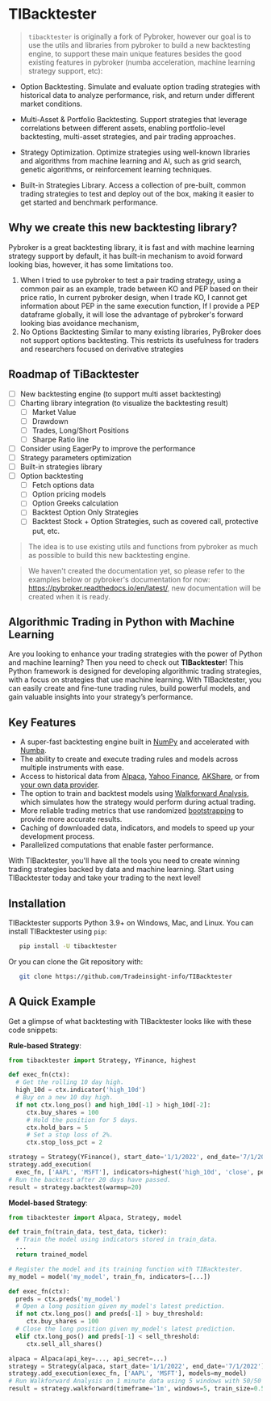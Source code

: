 # TIBacktester
> `tibacktester` is originally a fork of Pybroker, 
> however our goal is to use the utils and libraries from pybroker to build a new backtesting engine,
> to support these main unique features besides the good existing features in pybroker (numba acceleration, machine learning strategy support, etc):

- Option Backtesting. 
Simulate and evaluate option trading strategies with historical data to analyze performance, risk, and return under different market conditions.

- Multi-Asset & Portfolio Backtesting. 
Support strategies that leverage correlations between different assets, enabling portfolio-level backtesting, multi-asset strategies, and pair trading approaches.

- Strategy Optimization. 
Optimize strategies using well-known libraries and algorithms from machine learning and AI, such as grid search, genetic algorithms, or reinforcement learning techniques.

- Built-in Strategies Library. 
Access a collection of pre-built, common trading strategies to test and deploy out of the box, making it easier to get started and benchmark performance.


## Why we create this new backtesting library?

Pybroker is a great backtesting library, it is fast and with machine learning strategy support by default, 
it has built-in mechanism to avoid forward looking bias, however, it has some limitations too.

1. When I tried to use pybroker to test a pair trading strategy, 
using a common pair as an example, trade between KO and PEP based on their price ratio,
In current pybroker design, when I trade KO, I cannot get information about PEP in the same execution function,
If I provide a PEP dataframe globally, it will lose the advantage of pybroker's forward looking bias avoidance mechanism,
2. No Options Backtesting
Similar to many existing libraries, PyBroker does not support options backtesting. This restricts its usefulness for traders and researchers focused on derivative strategies


## Roadmap of TiBacktester


- [ ] New backtesting engine (to support multi asset backtesting)
- [ ] Charting library integration (to visualize the backtesting result)
  - [ ] Market Value
  - [ ] Drawdown
  - [ ] Trades, Long/Short Positions
  - [ ] Sharpe Ratio line
- [ ] Consider using EagerPy to improve the performance
- [ ] Strategy parameters optimization 
- [ ] Built-in strategies library
- [ ] Option backtesting
  - [ ] Fetch options data 
  - [ ] Option pricing models
  - [ ] Option Greeks calculation
  - [ ] Backtest Option Only Strategies
  - [ ] Backtest Stock + Option Strategies, such as covered call, protective put, etc.

> The idea is to use existing utils and functions from pybroker as much as possible to build this new backtesting engine.



> We haven't created the documentation yet, so please refer to the examples below or pybroker's documentation for now: https://pybroker.readthedocs.io/en/latest/, new documentation will be created when it is ready.


## Algorithmic Trading in Python with Machine Learning

Are you looking to enhance your trading strategies with the power of Python and
machine learning? Then you need to check out **TIBacktester**! This Python framework
is designed for developing algorithmic trading strategies, with a focus on
strategies that use machine learning. With TIBacktester, you can easily create and
fine-tune trading rules, build powerful models, and gain valuable insights into
your strategy’s performance.



## Key Features

- A super-fast backtesting engine built in [NumPy](https://numpy.org/) and accelerated with [Numba](https://numba.pydata.org/).
- The ability to create and execute trading rules and models across multiple instruments with ease.
- Access to historical data from [Alpaca](https://alpaca.markets/), [Yahoo Finance](https://finance.yahoo.com/), [AKShare](https://github.com/akfamily/akshare), or from [your own data provider](https://www.TIBacktester.com/en/latest/notebooks/7.%20Creating%20a%20Custom%20Data%20Source.html).
- The option to train and backtest models using [Walkforward Analysis](https://www.TIBacktester.com/en/latest/notebooks/6.%20Training%20a%20Model.html#Walkforward-Analysis), which simulates how the strategy would perform during actual trading.
- More reliable trading metrics that use randomized [bootstrapping](https://en.wikipedia.org/wiki/Bootstrapping_(statistics)) to provide more accurate results.
- Caching of downloaded data, indicators, and models to speed up your development process.
- Parallelized computations that enable faster performance.

With TIBacktester, you'll have all the tools you need to create winning trading
strategies backed by data and machine learning. Start using TIBacktester today and
take your trading to the next level!

## Installation

TIBacktester supports Python 3.9+ on Windows, Mac, and Linux. You can install
TIBacktester using `pip`:

```bash
   pip install -U tibacktester
```

Or you can clone the Git repository with:

```bash
   git clone https://github.com/Tradeinsight-info/TIBacktester
```

## A Quick Example

Get a glimpse of what backtesting with TIBacktester looks like with these code
snippets:

**Rule-based Strategy**:

```python
from tibacktester import Strategy, YFinance, highest

def exec_fn(ctx):
  # Get the rolling 10 day high.
  high_10d = ctx.indicator('high_10d')
  # Buy on a new 10 day high.
  if not ctx.long_pos() and high_10d[-1] > high_10d[-2]:
     ctx.buy_shares = 100
     # Hold the position for 5 days.
     ctx.hold_bars = 5
     # Set a stop loss of 2%.
     ctx.stop_loss_pct = 2

strategy = Strategy(YFinance(), start_date='1/1/2022', end_date='7/1/2022')
strategy.add_execution(
  exec_fn, ['AAPL', 'MSFT'], indicators=highest('high_10d', 'close', period=10))
# Run the backtest after 20 days have passed.
result = strategy.backtest(warmup=20)
```

**Model-based Strategy**:

```python
from tibacktester import Alpaca, Strategy, model

def train_fn(train_data, test_data, ticker):
  # Train the model using indicators stored in train_data.
  ...
  return trained_model

# Register the model and its training function with TIBacktester.
my_model = model('my_model', train_fn, indicators=[...])

def exec_fn(ctx):
  preds = ctx.preds('my_model')
  # Open a long position given my_model's latest prediction.
  if not ctx.long_pos() and preds[-1] > buy_threshold:
     ctx.buy_shares = 100
  # Close the long position given my_model's latest prediction.
  elif ctx.long_pos() and preds[-1] < sell_threshold:
     ctx.sell_all_shares()

alpaca = Alpaca(api_key=..., api_secret=...)
strategy = Strategy(alpaca, start_date='1/1/2022', end_date='7/1/2022')
strategy.add_execution(exec_fn, ['AAPL', 'MSFT'], models=my_model)
# Run Walkforward Analysis on 1 minute data using 5 windows with 50/50 train/test data.
result = strategy.walkforward(timeframe='1m', windows=5, train_size=0.5)
```


